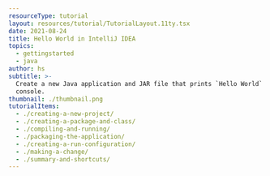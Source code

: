```yaml
---
resourceType: tutorial
layout: resources/tutorial/TutorialLayout.11ty.tsx
date: 2021-08-24
title: Hello World in IntelliJ IDEA
topics:
  - gettingstarted
  - java
author: hs
subtitle: >-
  Create a new Java application and JAR file that prints `Hello World` to the
  console.
thumbnail: ./thumbnail.png
tutorialItems:
  - ./creating-a-new-project/
  - ./creating-a-package-and-class/
  - ./compiling-and-running/
  - ./packaging-the-application/
  - ./creating-a-run-configuration/
  - ./making-a-change/
  - ./summary-and-shortcuts/
---
```


